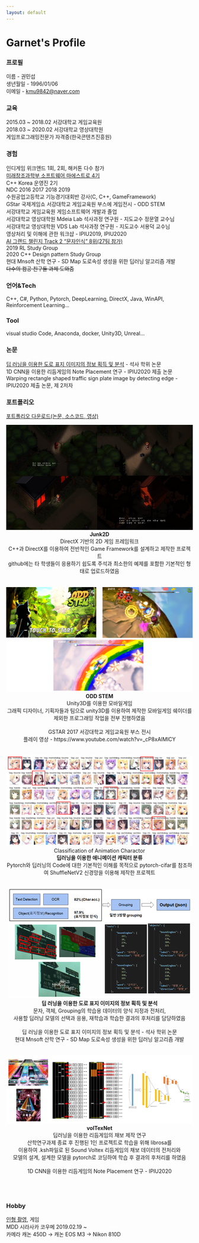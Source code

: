 ```yaml
---
layout: default
---
```


# Garnet's Profile

### 프로필
이름 - 권민섭<br>
생년월일 - 1996/01/06<br>
이메일 - kmu9842@naver.com<br>

### 교육
2015.03 ~ 2018.02 서강대학교 게임교육원<br>
2018.03 ~ 2020.02 서강대학교 영상대학원<br>
게임프로그래밍전문가 자격증(한국콘텐츠진흥원)<br>

### 경험
인디게임 위크앤드 1회, 2회, 해커톤 다수 참가<br>
[미래창조과학부 소프트웨어 마에스트로 4기](https://swm.recruiter.co.kr/appsite/company/index)<br>
C++ Korea 운영진 2기<br>
NDC 2016 2017 2018 2019<br>
수원공업고등학교 기능경기대회반 강사(C, C++, GameFramework)<br>
GStar 국제게임쇼 서강대학교 게임교육원 부스에 게임전시 - ODD STEM<br>
서강대학교 게임교육원 게임소프트웨어 개발과 졸업<br>
서강대학교 영상대학원 Mdeia Lab 석사과정 연구원 - 지도교수 정문열 교수님<br>
서강대학교 영상대학원 VDS Lab 석사과정 연구원 - 지도교수 서용덕 교수님<br>
영상처리 및 이해에 관한 워크샵 - IPIU2019, IPIU2020<br>
[AI 그랜드 챌린지 Track 2 “문자인식” 8위(27팀 참가)](https://www.ai-challenge.kr/)<br>
2019 RL Study Group<br>
2020 C++ Design pattern Study Group<br>
현대 Mnsoft 산학 연구 - SD Map 도로속성 생성을 위한 딥러닝 알고리즘 개발<br>
~~다수의 컴공 친구들 과제 도와줌~~<br>

### 언어&Tech 
C++, C#, Python, Pytorch, DeepLearning, DirectX, Java, WinAPI, Reinforcement Learning...
### Tool
visual studio Code, Anaconda, docker, Unity3D, Unreal...

### 논문
[딥 러닝을 이용한 도로 표지 이미지의 정보 획득 및 분석](http://dcollection.sogang.ac.kr:8089/dcollection/srch/srchDetail/000000065074?navigationSize=10&query=%2B%28%28all%3A%EA%B6%8C%EB%AF%BC%EC%84%AD%29%29&pageSize=10&insCode=211029&searchWhere1=all&searchTotalCount=0&sortDir=desc&pageNum=1&rows=10&searthTotalPage=0&treePageNum=1&sortField=score&start=0&ajax=false&searchText=%5B%EC%A0%84%EC%B2%B4%3A%EA%B6%8C%EB%AF%BC%EC%84%AD%5D&searchKeyWord1=%EA%B6%8C%EB%AF%BC%EC%84%AD) - 석사 학위 논문<br>
1D CNN을 이용한 리듬게임의 Note Placement 연구 - IPIU2020 제출 논문<br>
Warping rectangle shaped traffic sign plate image by detecting edge - IPIU2020 제출 논문, 제 2저자<br>

### 포트폴리오

[포트폴리오 다운로드(논문, 소스코드, 영상)](https://drive.google.com/file/d/1vr2uj68nfmNupvZsdPojutsHZRpwOVyI/view?usp=sharing)<br>

<center><img src="./Assets/3.png">
<strong>Junk2D</strong><br>DirectX 기반의 2D 게임 프레임워크<br>
C++과 DirectX를 이용하여 전반적인 Game Framework를 설계하고 제작한 프로젝트<br>
github에는 타 학생들이 응용하기 쉽도록 주석과 최소한의 예제를 포함한 기본적인 형태로 업로드하였음<br><br><br>
<img src="./Assets/2.png">
<strong>ODD STEM</strong><br>Unity3D를 이용한 모바일게임<br>
그래픽 디자이너, 기획자들과 팀으로 unity3D를 이용하여 제작한 모바일게임
쉐이더를 제외한 프로그래밍 작업을 전부 진행하였음<br><br>
GSTAR 2017 서강대학교 게임교육원 부스 전시<br>
플레이 영상 - https://www.youtube.com/watch?v=_cP8xAIMlCY<br><br><br>
<img src="https://github.com/GreenGarnets/Classification-of-Animation-Character/raw/master/Assets/6char.png">
Classification of Animation Charactor<br><strong>딥러닝을 이용한 애니메이션 캐릭터 분류</strong><br>
Pytorch와 딥러닝의 Code에 대한 기본적인 이해를 목적으로 pytorch-cifar를 참조하여
ShuffleNetV2 신경망을 이용해 제작한 프로젝트<br><br><br>
<img src="./Assets/1.png">
<strong>딥 러닝을 이용한 도로 표지 이미지의 정보 획득 및 분석</strong><br>
문자, 객체, Grouping의 학습용 데이터의 양식 지정과 전처리,<br>
사용할 딥러닝 모델의 선택과 응용, 재학습과 학습한 결과의 후처리를 담당하였음<br><br>
딥 러닝을 이용한 도로 표지 이미지의 정보 획득 및 분석 - 석사 학위 논문<br>
현대 Mnsoft 산학 연구 - SD Map 도로속성 생성을 위한 딥러닝 알고리즘 개발<br><br><br>

<img src="./Assets/4.png">
<strong>volTexNet</strong><br>
딥러닝을 이용한 리듬게임의 채보 제작 연구<br>
산학연구과제 종료 후 진행된 1인 프로젝트로 학습을 위해 librosa를<br>
이용하여 .ksh파일로 된 Sound Voltex 리듬게임의 채보 데이터의 전처리와<br>
모델의 설계, 설계한 모델을 pytorch로 코딩하여 학습 후 결과의 후처리를 하였음<br><br>
1D CNN을 이용한 리듬게임의 Note Placement 연구 - IPIU2020<br><br><br><br>
</center>

### Hobby
[인형 촬영](https://www.instagram.com/ggarnet__/), 게임<br>
MDD 시라사카 코우메 2019.02.19 ~<br>
카메라 캐논 450D -> 캐논 EOS M3 -> Nikon 810D <br>


